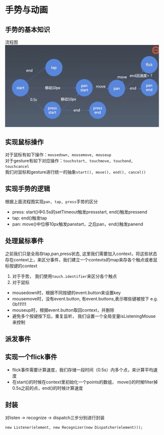 # 手势与动画
## 手势的基本知识
流程图
![手势流程图](./images/手势流程图.png)

## 实现鼠标操作
对于鼠标有如下操作：`mousedown, mousemove, mouseup`  
对于gesture有如下对应操作：`touchstart, touchmove, touchend, touchcancel`  
我们对鼠标和gesture进行统一的抽象`start(), move(), end(), cancel()`

## 实现手势的逻辑
根据上面流程图实现`pan, tap, press`手势的区分  
+ press: start()中0.5s的setTimeout触发pressstart, end()触发pressend
+ tap: end()触发tap
+ pan: move()中位移10px触发panstart，之后pan，end()触发panend

## 处理鼠标事件
之前我们只是全局存tap,pan,press状态, 这里我们需要加入context，将这些状态存在context上，来区分事件，我们建立一个contexts的map来存各个触点或者鼠标按键的context
1. 对于手势， 我们使用`touch.identifier`来区分各个触点
2. 对于鼠标
  + mousedown时，根据不同按键的event.button来设置key
  + mousemove时，没有event.button, 有event.buttons,表示哪些键被按下 e.g. 0b11111
  + mouseup时，根据event.button取回context，并删除
  + 避免多个按键按下后，重复监听， 我们设置一个全局变量isListeningMouse来控制

## 派发事件

## 实现一个flick事件
+ flick事件需要计算速度，我们存储一段时间（0.5s）内多个点，来计算平均速度
+ 在start()的时候在context里初始化一个points的数组， move()的时候filter掉0.5s之前的点，end()的时候计算速度

## 封装
对listen -> recognize -> dispatch三步分别进行封装  
```
new Listener(element, new Recognizer(new Dispatcher(element)));
```
